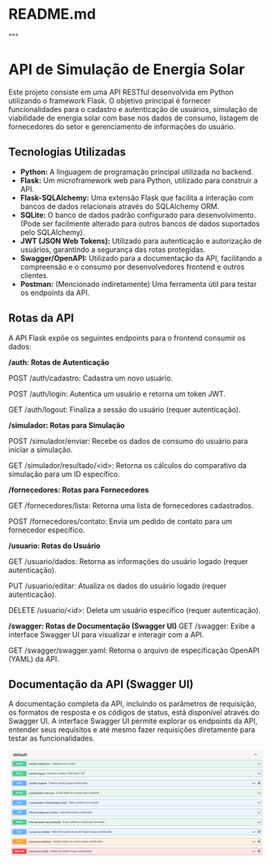 # README.md

"""
# API de Simulação de Energia Solar

Este projeto consiste em uma API RESTful desenvolvida em Python utilizando o framework Flask.
O objetivo principal é fornecer funcionalidades para o cadastro e autenticação de usuários,
simulação de viabilidade de energia solar com base nos dados de consumo, listagem de
fornecedores do setor e gerenciamento de informações do usuário.

## Tecnologias Utilizadas

* **Python:** A linguagem de programação principal utilizada no backend.
* **Flask:** Um microframework web para Python, utilizado para construir a API.
* **Flask-SQLAlchemy:** Uma extensão Flask que facilita a interação com bancos de dados
  relacionais através do SQLAlchemy ORM.
* **SQLite:** O banco de dados padrão configurado para desenvolvimento. (Pode ser
  facilmente alterado para outros bancos de dados suportados pelo SQLAlchemy).
* **JWT (JSON Web Tokens):** Utilizado para autenticação e autorização de usuários,
  garantindo a segurança das rotas protegidas.
* **Swagger/OpenAPI:** Utilizado para a documentação da API, facilitando a compreensão
  e o consumo por desenvolvedores frontend e outros clientes.
* **Postman:** (Mencionado indiretamente) Uma ferramenta útil para testar os endpoints da API.

## Rotas da API

A API Flask expõe os seguintes endpoints para o frontend consumir os dados:

**/auth: Rotas de Autenticação**

POST /auth/cadastro: Cadastra um novo usuário.

POST /auth/login: Autentica um usuário e retorna um token JWT.

GET /auth/logout: Finaliza a sessão do usuário (requer autenticação).

**/simulador: Rotas para Simulação**

POST /simulador/enviar: Recebe os dados de consumo do usuário para iniciar a simulação.

GET /simulador/resultado/&lt;id>: Retorna os cálculos do comparativo da simulação para um ID específico.

**/fornecedores: Rotas para Fornecedores**

GET /fornecedores/lista: Retorna uma lista de fornecedores cadastrados.

POST /fornecedores/contato: Envia um pedido de contato para um fornecedor específico.

**/usuario: Rotas do Usuário**

GET /usuario/dados: Retorna as informações do usuário logado (requer autenticação).

PUT /usuario/editar: Atualiza os dados do usuário logado (requer autenticação).

DELETE /usuario/&lt;id>: Deleta um usuário específico (requer autenticação).


**/swagger: Rotas de Documentação (Swagger UI)**
GET /swagger: Exibe a interface Swagger UI para visualizar e interagir com a API.

GET /swagger/swagger.yaml: Retorna o arquivo de especificação OpenAPI (YAML) da API.

## Documentação da API (Swagger UI)

A documentação completa da API, incluindo os parâmetros de requisição, os formatos de
resposta e os códigos de status, está disponível através do Swagger UI. 
A interface Swagger UI permite explorar os endpoints da API, entender seus requisitos
e até mesmo fazer requisições diretamente para testar as funcionalidades.

![alt text](image.png)
